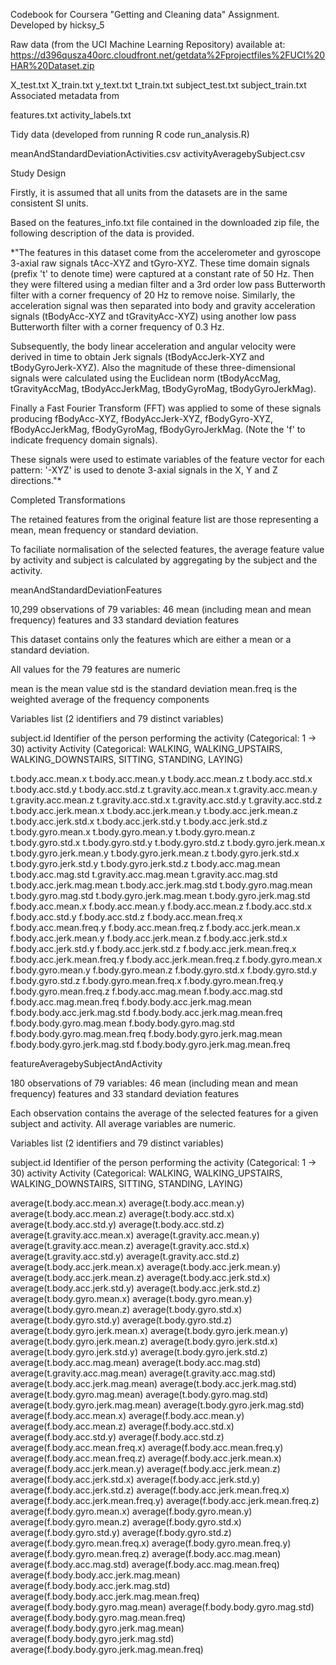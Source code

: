 Codebook for Coursera "Getting and Cleaning data" Assignment.
Developed by hicksy_5

Raw data (from the UCI Machine Learning Repository) available at:
https://d396qusza40orc.cloudfront.net/getdata%2Fprojectfiles%2FUCI%20HAR%20Dataset.zip 

X_test.txt
X_train.txt
y_text.txt
t_train.txt
subject_test.txt
subject_train.txt
Associated metadata from

features.txt
activity_labels.txt

Tidy data (developed from running R code run_analysis.R)

meanAndStandardDeviationActivities.csv
activityAveragebySubject.csv


Study Design

Firstly, it is assumed that all units from the datasets are in the same consistent SI units.

Based on the features_info.txt file contained in the downloaded zip file, the following description of the data is provided.


*"The features in this dataset come from the accelerometer and gyroscope 3-axial raw signals tAcc-XYZ and tGyro-XYZ. These time domain signals (prefix 't' to denote time) were captured at a constant rate of 50 Hz. Then they were filtered using a median filter and a 3rd order low pass Butterworth filter with a corner frequency of 20 Hz to remove noise. Similarly, the acceleration signal was then separated into body and gravity acceleration signals (tBodyAcc-XYZ and tGravityAcc-XYZ) using another low pass Butterworth filter with a corner frequency of 0.3 Hz.

Subsequently, the body linear acceleration and angular velocity were derived in time to obtain Jerk signals (tBodyAccJerk-XYZ and tBodyGyroJerk-XYZ). Also the magnitude of these three-dimensional signals were calculated using the Euclidean norm (tBodyAccMag, tGravityAccMag, tBodyAccJerkMag, tBodyGyroMag, tBodyGyroJerkMag).

Finally a Fast Fourier Transform (FFT) was applied to some of these signals producing fBodyAcc-XYZ, fBodyAccJerk-XYZ, fBodyGyro-XYZ, fBodyAccJerkMag, fBodyGyroMag, fBodyGyroJerkMag. (Note the 'f' to indicate frequency domain signals).

These signals were used to estimate variables of the feature vector for each pattern:
'-XYZ' is used to denote 3-axial signals in the X, Y and Z directions."*



Completed Transformations

The retained features from the original feature list are those representing a mean, mean frequency or standard deviation.


To faciliate normalisation of the selected features, the average feature value by activity and subject is calculated by aggregating by the subject and the activity.

meanAndStandardDeviationFeatures

10,299 observations of 79 variables: 46 mean (including mean and mean frequency) features and 33 standard deviation features

This dataset contains only the features which are either a mean or a standard deviation.

All values for the 79 features are numeric

mean is the mean value
std is the standard deviation
mean.freq is the weighted average of the frequency components


Variables list (2 identifiers and 79 distinct variables)

subject.id               Identifier of the person performing the activity (Categorical: 1 -> 30)
activity                 Activity (Categorical: WALKING, WALKING_UPSTAIRS, WALKING_DOWNSTAIRS, SITTING, STANDING, LAYING)

t.body.acc.mean.x
t.body.acc.mean.y
t.body.acc.mean.z
t.body.acc.std.x
t.body.acc.std.y
t.body.acc.std.z
t.gravity.acc.mean.x
t.gravity.acc.mean.y
t.gravity.acc.mean.z
t.gravity.acc.std.x
t.gravity.acc.std.y
t.gravity.acc.std.z
t.body.acc.jerk.mean.x
t.body.acc.jerk.mean.y
t.body.acc.jerk.mean.z
t.body.acc.jerk.std.x
t.body.acc.jerk.std.y
t.body.acc.jerk.std.z
t.body.gyro.mean.x
t.body.gyro.mean.y
t.body.gyro.mean.z
t.body.gyro.std.x
t.body.gyro.std.y
t.body.gyro.std.z
t.body.gyro.jerk.mean.x
t.body.gyro.jerk.mean.y
t.body.gyro.jerk.mean.z
t.body.gyro.jerk.std.x
t.body.gyro.jerk.std.y
t.body.gyro.jerk.std.z
t.body.acc.mag.mean
t.body.acc.mag.std
t.gravity.acc.mag.mean
t.gravity.acc.mag.std
t.body.acc.jerk.mag.mean
t.body.acc.jerk.mag.std
t.body.gyro.mag.mean
t.body.gyro.mag.std
t.body.gyro.jerk.mag.mean
t.body.gyro.jerk.mag.std
f.body.acc.mean.x
f.body.acc.mean.y
f.body.acc.mean.z
f.body.acc.std.x
f.body.acc.std.y
f.body.acc.std.z
f.body.acc.mean.freq.x
f.body.acc.mean.freq.y
f.body.acc.mean.freq.z
f.body.acc.jerk.mean.x
f.body.acc.jerk.mean.y
f.body.acc.jerk.mean.z
f.body.acc.jerk.std.x
f.body.acc.jerk.std.y
f.body.acc.jerk.std.z
f.body.acc.jerk.mean.freq.x
f.body.acc.jerk.mean.freq.y
f.body.acc.jerk.mean.freq.z
f.body.gyro.mean.x
f.body.gyro.mean.y
f.body.gyro.mean.z
f.body.gyro.std.x
f.body.gyro.std.y
f.body.gyro.std.z
f.body.gyro.mean.freq.x
f.body.gyro.mean.freq.y
f.body.gyro.mean.freq.z
f.body.acc.mag.mean
f.body.acc.mag.std
f.body.acc.mag.mean.freq
f.body.body.acc.jerk.mag.mean
f.body.body.acc.jerk.mag.std
f.body.body.acc.jerk.mag.mean.freq
f.body.body.gyro.mag.mean
f.body.body.gyro.mag.std
f.body.body.gyro.mag.mean.freq
f.body.body.gyro.jerk.mag.mean
f.body.body.gyro.jerk.mag.std
f.body.body.gyro.jerk.mag.mean.freq

featureAveragebySubjectAndActivity

180 observations of 79 variables: 46 mean (including mean and mean frequency) features and 33 standard deviation features

Each observation contains the average of the selected features for a given subject and activity. All average variables are numeric.

Variables list (2 identifiers and 79 distinct variables)

subject.id                    Identifier of the person performing the activity (Categorical: 1 -> 30)
activity                      Activity (Categorical: WALKING, WALKING_UPSTAIRS, WALKING_DOWNSTAIRS, SITTING, STANDING, LAYING)


average(t.body.acc.mean.x)
average(t.body.acc.mean.y)
average(t.body.acc.mean.z)
average(t.body.acc.std.x)
average(t.body.acc.std.y)
average(t.body.acc.std.z)
average(t.gravity.acc.mean.x)
average(t.gravity.acc.mean.y)
average(t.gravity.acc.mean.z)
average(t.gravity.acc.std.x)
average(t.gravity.acc.std.y)
average(t.gravity.acc.std.z)
average(t.body.acc.jerk.mean.x)
average(t.body.acc.jerk.mean.y)
average(t.body.acc.jerk.mean.z)
average(t.body.acc.jerk.std.x)
average(t.body.acc.jerk.std.y)
average(t.body.acc.jerk.std.z)
average(t.body.gyro.mean.x)
average(t.body.gyro.mean.y)
average(t.body.gyro.mean.z)
average(t.body.gyro.std.x)
average(t.body.gyro.std.y)
average(t.body.gyro.std.z)
average(t.body.gyro.jerk.mean.x)
average(t.body.gyro.jerk.mean.y)
average(t.body.gyro.jerk.mean.z)
average(t.body.gyro.jerk.std.x)
average(t.body.gyro.jerk.std.y)
average(t.body.gyro.jerk.std.z)
average(t.body.acc.mag.mean)
average(t.body.acc.mag.std)
average(t.gravity.acc.mag.mean)
average(t.gravity.acc.mag.std)
average(t.body.acc.jerk.mag.mean)
average(t.body.acc.jerk.mag.std)
average(t.body.gyro.mag.mean)
average(t.body.gyro.mag.std)
average(t.body.gyro.jerk.mag.mean)
average(t.body.gyro.jerk.mag.std)
average(f.body.acc.mean.x)
average(f.body.acc.mean.y)
average(f.body.acc.mean.z)
average(f.body.acc.std.x)
average(f.body.acc.std.y)
average(f.body.acc.std.z)
average(f.body.acc.mean.freq.x)
average(f.body.acc.mean.freq.y)
average(f.body.acc.mean.freq.z)
average(f.body.acc.jerk.mean.x)
average(f.body.acc.jerk.mean.y)
average(f.body.acc.jerk.mean.z)
average(f.body.acc.jerk.std.x)
average(f.body.acc.jerk.std.y)
average(f.body.acc.jerk.std.z)
average(f.body.acc.jerk.mean.freq.x)
average(f.body.acc.jerk.mean.freq.y)
average(f.body.acc.jerk.mean.freq.z)
average(f.body.gyro.mean.x)
average(f.body.gyro.mean.y)
average(f.body.gyro.mean.z)
average(f.body.gyro.std.x)
average(f.body.gyro.std.y)
average(f.body.gyro.std.z)
average(f.body.gyro.mean.freq.x)
average(f.body.gyro.mean.freq.y)
average(f.body.gyro.mean.freq.z)
average(f.body.acc.mag.mean)
average(f.body.acc.mag.std)
average(f.body.acc.mag.mean.freq)
average(f.body.body.acc.jerk.mag.mean)
average(f.body.body.acc.jerk.mag.std)
average(f.body.body.acc.jerk.mag.mean.freq)
average(f.body.body.gyro.mag.mean)
average(f.body.body.gyro.mag.std)
average(f.body.body.gyro.mag.mean.freq)
average(f.body.body.gyro.jerk.mag.mean)
average(f.body.body.gyro.jerk.mag.std)
average(f.body.body.gyro.jerk.mag.mean.freq)
